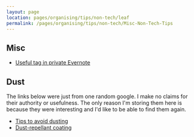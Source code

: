 ```yaml
---
layout: page
location: pages/organising/tips/non-tech/leaf
permalink: /pages/organising/tips/non-tech/Misc-Non-Tech-Tips
---
```



## Misc

- [Useful tag in private Evernote](https://www.evernote.com/client/web?login=true#?an=true&n=7ae17d68-c956-43fd-841f-a3daba3b85ef&query=tag%1FUseful%1FtagGuid%3A445d553a-0d3d-80ce-5f4e-641a12368bae%1Eview%3AVIEW%2FALL_NOTES&)

## Dust

The links below were just from one random google. I make no claims for their authority or usefulness. The only reason I'm storing them here is because they were interesting and I'd like to be able to find them again.

- [Tips to avoid dusting](https://www.apartmenttherapy.com/easy-ways-to-prevent-dust-and-avoid-dusting-260706)
- [Dust-repellant coating](https://www.plasticstoday.com/packaging/nano-coating-plastics-repels-dirt-dust-and-stains-packaging-and-more#:~:text=HomePackaging-,Nano%20coating%20for%20plastics%20repels%20dirt%2C%20dust,stains%20on%20packaging%20and%20more&text=MetaShieldCLEAN%20protects%20products%20and%20packaging,View%20the%20demo%20video.)
